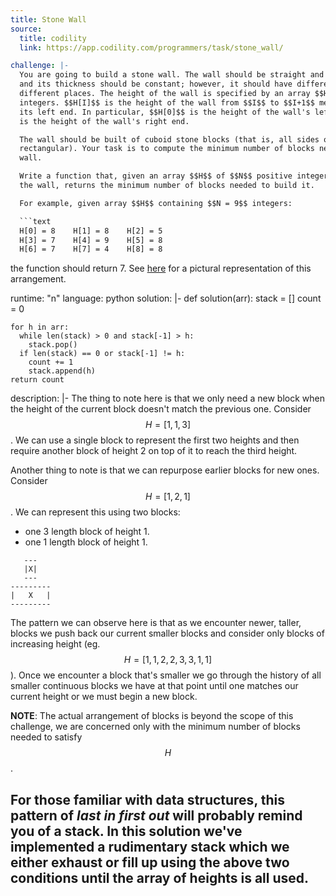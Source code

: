 ```yaml
---
title: Stone Wall
source:
  title: codility
  link: https://app.codility.com/programmers/task/stone_wall/

challenge: |-
  You are going to build a stone wall. The wall should be straight and $$N$$ meters long,
  and its thickness should be constant; however, it should have different heights in
  different places. The height of the wall is specified by an array $$H$$ of $$N$$ positive
  integers. $$H[I]$$ is the height of the wall from $$I$$ to $$I+1$$ meters to the right of
  its left end. In particular, $$H[0]$$ is the height of the wall's left end and $$H[N−1]$$
  is the height of the wall's right end.

  The wall should be built of cuboid stone blocks (that is, all sides of such blocks are
  rectangular). Your task is to compute the minimum number of blocks needed to build the
  wall.

  Write a function that, given an array $$H$$ of $$N$$ positive integers specifying the height of
  the wall, returns the minimum number of blocks needed to build it.

  For example, given array $$H$$ containing $$N = 9$$ integers:

  ```text
  H[0] = 8    H[1] = 8    H[2] = 5
  H[3] = 7    H[4] = 9    H[5] = 8
  H[6] = 7    H[7] = 4    H[8] = 8
  ```

  the function should return 7. See [here][source] for a pictural representation of this arrangement.

  [source]: https://app.codility.com/programmers/task/stone_wall/

runtime: "n"
language: python
solution: |-
  def solution(arr):
    stack = []
    count = 0

    for h in arr:
      while len(stack) > 0 and stack[-1] > h:
        stack.pop()
      if len(stack) == 0 or stack[-1] != h:
        count += 1
        stack.append(h)
    return count

description: |-
  The thing to note here is that we only need a new block when the height of the
  current block doesn't match the previous one. Consider $$H = [1, 1, 3]$$. We can use
  a single block to represent the first two heights and then require another block of
  height 2 on top of it to reach the third height.

  Another thing to note is that we can repurpose earlier blocks for new ones. Consider
  $$H = [1, 2, 1]$$. We can represent this using two blocks:
  - one 3 length block of height 1.
  - one 1 length block of height 1.

  ```text
     ---
     |X|
     ---
  ---------
  |   X   |
  ---------
  ```

  The pattern we can observe here is that as we encounter newer, taller, blocks we
  push back our current smaller blocks and consider only blocks of increasing height
  (eg. $$H = [1, 1, 2, 2, 3, 3, 1, 1]$$). Once we encounter a block that's smaller
  we go through the history of all smaller continuous blocks we have at that point
  until one matches our current height or we must begin a new block.

  **NOTE**: The actual arrangement of blocks is beyond the scope of this challenge,
  we are concerned only with the minimum number of blocks needed to satisfy $$H$$.

  For those familiar with data structures, this pattern of *last in first out* will
  probably remind you of a stack. In this solution we've implemented a rudimentary
  stack which we either exhaust or fill up using the above two conditions until the
  array of heights is all used.
---
```


